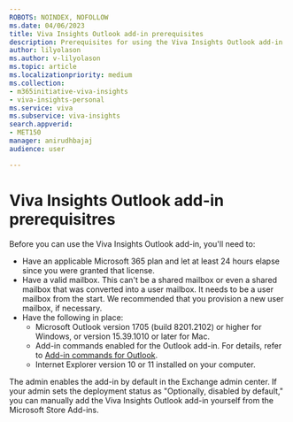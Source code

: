 ```yaml
---
ROBOTS: NOINDEX, NOFOLLOW
ms.date: 04/06/2023
title: Viva Insights Outlook add-in prerequisites
description: Prerequisites for using the Viva Insights Outlook add-in
author: lilyolason
ms.author: v-lilyolason
ms.topic: article
ms.localizationpriority: medium 
ms.collection: 
- m365initiative-viva-insights 
- viva-insights-personal
ms.service: viva 
ms.subservice: viva-insights 
search.appverid: 
- MET150 
manager: anirudhbajaj
audience: user

---
```


# Viva Insights Outlook add-in prerequisitres

Before you can use the Viva Insights Outlook add-in, you'll need to:

* Have an applicable Microsoft 365 plan and let at least 24 hours elapse since you were granted that license.
* Have a valid mailbox. This can't be a shared mailbox or even a shared mailbox that was converted into a user mailbox. It needs to be a user mailbox from the start. We recommended that you provision a new user mailbox, if necessary.
* Have the following in place:
    * Microsoft Outlook version 1705 (build 8201.2102) or higher for Windows, or version 15.39.1010 or later for Mac.
    * Add-in commands enabled for the Outlook add-in. For details, refer to [Add-in commands for Outlook](/office/dev/add-ins/develop/create-addin-commands).
    * Internet Explorer version 10 or 11 installed on your computer.

The admin enables the add-in by default in the Exchange admin center. If your admin sets the deployment status as "Optionally, disabled by default," you can manually add the Viva Insights Outlook add-in yourself from the Microsoft Store Add-ins.